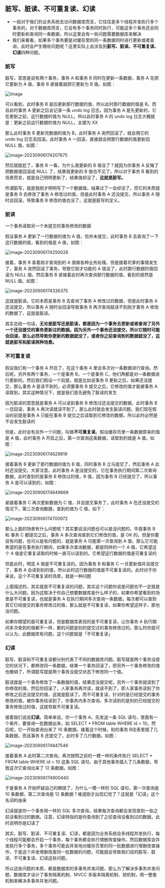 

## 脏写、脏读、不可重复读、幻读

- 一般对于我们的业务系统去访问数据库而言，它往往是多个线程并发执行多个事务的，对于数据库而言，它会有多个事务同时执行，可能这多个事务还会同时更新和查询同一条数据，所以这里会有一些问题需要数据库来解决
- 我们来看看，如果多个事务要是对缓存里的同一条数据同时进行更新或者查询，此时会产生哪些问题呢？这里实际上会涉及到**脏写、脏读、不可重复读、幻读**四种问题。



### 脏写

脏写，意思是说有两个事务，事务 A 和事务 B 同时在更新一条数据，事务 A 先把它更新为 A 值，事务 B 紧接着就把它更新为 B 值。如图：

![Image](https://zcw-typora.oss-cn-nanjing.aliyuncs.com/Image.jpg)

可以看到，此时事务 B 是后更新那行数据的值，所以此时那行数据的值是 B。而且此时事务 A 更新之后会记录一条 undo log 日志。因为事务 A 是先更新的，它在更新之前，这行数据的值为 NULL。所以此时事务 A 的 undo log 日志大概就是：更新之前这行数据的值为 NULL，主键为 XX

那么此时事务 B 更新完数据的值为 B，此时事务 A 突然回滚了，就会用它的 undo log 日志去回滚。此时事务 A 一回滚，直接就会把那行数据的值更新回 NULL 值。如图：

![image-20230906174207675](https://zcw-typora.oss-cn-nanjing.aliyuncs.com/image-20230906174207675.png)

然后就尴尬了，事务 B 一看，为什么我更新的 B 值没了？就因为你事务 A 反悔了把数据值回滚成 NULL 了，结果我更新的 B 值也不见了。所以对于事务 B 看到的场景而言，就是自己明明更新了，结果值却没了，**这就是脏写。**

所谓脏写，就是我刚才明明写了一个数据值，结果过了一会却没了。而它的本质就是事务 B 去修改了事务 A 修改过的值，但是此时事务 A 还没提交，所以事务 A 随时会回滚，导致事务 B 修改的值也没了，这就是脏写的定义。



### 脏读

一个事务读取另一个未提交的事务修改的数据

假设事务 A 更新了一行数据的值为 A 值，但并未提交，此时事务 B 去查询了一下这行数据的值，看到的值是 A 值，如图：

![image-20230906174250028](https://zcw-typora.oss-cn-nanjing.aliyuncs.com/image-20230906174250028.png)

接着，事务 B 拿着刚才查询到的 A 值做各种业务处理。但是接着坑爹的事情发生了，事务 A 突然回滚了事务，导致它刚才功能的 A 值没了，此时那行数据的值回滚为 NULL 值。然后事务 B 紧接着此时再次查询那行数据的值，看到的居然是 NULL 值。如图：

![image-20230906174336375](https://zcw-typora.oss-cn-nanjing.aliyuncs.com/image-20230906174336375.png)

这就是脏读。它的本质是事务 B 去查询了事务 A 修改过的数据，但是此时事务 A 还没提交，所以事务 A 随时会回滚导致事务 B 再次查询就读不到刚才事务 A 修改的数据了，这就是脏读。

其实总结一句话，**无论是脏写还是脏读，都是因为一个事务去更新或者查询了另外一个还没提交的事务更新过的数据。因为另外一个事务还没提交，所以它随时可能会回滚，那么必然导致你更新的数据就没了，或者你之前查询到的数据就没了，这就是脏写和脏读两种场景。**



### 不可重复读

假设我们有一个事务 A 开启了，在这个事务 A 里会多次对一条数据进行查询。然后呢，另外有两个事务，一个是事务 B，一个是事务 C，他们两都是对一条数据进行更新的。然后我们假设一个前提，就是比如说事务 B 更新之后，如果还没提交，那么事务 A 是读不到的，必须要事务 B 提交之后，它修改的值才能被事务 A 读取到，其实这种情况下，就是我们首先避免了脏读的发生

因为脏读的意思就是事务 A 可以读到事务 B 修改过还没提交的数据，此时事务 B 一旦回滚，事务 A 再次读就读不到了，那么此时就会发生脏读问题。我们现在假设的前提是事务 A 只能在事务 B 提交之后读取到它修改的数据，所以此时必然是不会发生脏读的

但是，此时会有另外一个问题，叫做**不可重复读**。假设缓存页里一条数据原来的值是 A 值，此时事务 A 开启之后，第一次查询这条数据，读取到的就是 A 值。如图：

![image-20230906174629919](https://zcw-typora.oss-cn-nanjing.aliyuncs.com/image-20230906174629919.png)

接着事务 B 更新了那行数据的值为 B 值，同时事务 B 立马提交了，然后事务 A 此时还没提交。大家注意，此时事务 A 是没提交的，它在事务执行期间第二次查询数据，此时查到的是事务 B 修改过的值，B 值，因为事务 B 已经提交了，所以事务 A 是可以读到的，如图：

![image-20230906174649669](https://zcw-typora.oss-cn-nanjing.aliyuncs.com/image-20230906174649669.png)

紧接着事务 C 再次更新数据为 C 值，并且提交事务了，此时事务 A 在还没提交的情况下，第三次查询数据，查到的值为 C 值，如下：

![image-20230906174700972](https://zcw-typora.oss-cn-nanjing.aliyuncs.com/image-20230906174700972.png)

那么上面的场景有什么问题呢？其实要说没问题也可以是没问题的，毕竟事务 B 和 事务 C 都提交之后，事务 A 多次查询查到它们修改的值，是 OK 的。但是你要说有问题，也可以是有问题的，就是事务 A 可能第一次查询到 A 值，那么它可能希望的是在事务执行期间，如果多次查询数据，都是同样的一个 A 值，它希望这个 A 值是它重复读取的时候一直可以读到的。它希望这行数据的值是可重复读的

但是此时，明显 A 值是不可重复读的。因为事务 B 和事务 C 一旦更新值并且提交了，事务 A 会读到别的值，所以此时这行数据的值是不可重复读的。此时对于你来说，这个不可重复读的场景，就是一种问题

上面描述的，其实就是不可重复读的问题，其实这个问题你说是问题也不一定就是什么大问题。因为这取决于你自己想要数据库是什么样子的，如果你希望看到的场景是不可重复读，也就是事务 A 在执行期间多次查询一条数据，每次都可以查到其它已经提交的事务修改过的值，那么就是不可重复读，如果你希望这样子，那也没问题。

如果你期望的是可重复读，但是数据库表现的是不可重复读，让你事务 A 执行期间多次查到的值都不一样，都的问题是别的提交过的事务修改过的，那么时你就可以认为，此数据库有问题，这个问题就是「不可重复读」



### 幻读

脏写、脏读和不可重复读都分别代表了不同的数据库问题。脏写就是两个事务没提交的状况下，都修改同一条数据，结果一个事务回滚了，把另外一个事务修改的值也撤销了，所谓脏写就是两个事务没提交状态下修改同一个值。

脏读就是一个事务修改了一条数据的值，结果还没提交呢，另外一个事务就读到了你修改的值，然后你回滚了，人家事务再次读，就读不到了，即人家事务读到了你修改之后还没提交的值，这就是脏读了。而不可重复读，针对的是已经提交的事务修改的值，被你事务给读到了，你事务内多次查询，多次读到的是别的已经提交的事务修改过的值，这就导致不可重复读。

接着我们说说**幻读**。简单来说，你一个事务 A，先发送一条 SQL 语句，里面有一个条件，要查询一批数据出来，如 SELECT * FROM table WHERE id > 10。然后呢，它一开始查询出来了 10 条数据。接着这个时候，别的事务 B往表里插了几条数据，而且事务 B 还提交了，此时多了几行数据。如图：

![image-20230906174847546](https://zcw-typora.oss-cn-nanjing.aliyuncs.com/image-20230906174847546.png)

接着事务 A 此时第二次查询，再次按照之前的一模一样的条件执行 SELECT * FROM table WHERE id > 10 这条 SQL 语句，由于其他事务插入了几条数据，导致这次它查询出来了 12 条数据。如图：

![image-20230906174900440](https://zcw-typora.oss-cn-nanjing.aliyuncs.com/image-20230906174900440.png)

于是事务 A 开始怀疑自己的眼镜了，为什么一模一样的 SQL 语句，第一次查询是 10 条数据，第二次查询是 12 条数据？难道刚才出现幻觉了？这就是「幻读」这个名词的由来

幻读就是你一个事务用一样的 SQL 多次查询，结果每次查询都会发现查到一些之前没看到过的数据。注意，幻读特指的是你查询到了之前查询没看到过的数据。此时说明你是幻读了

其实，脏写、脏读、不可重复读、幻读，都是因为业务系统会多线程并发执行，每个线程可能都会开启一个事务，每个事务都会执行增删改查操作。然后数据库会并发执行多个事务，多个事务可能会并发地对缓存页里的同一批数据进行增删改查操作，于是这个并发增删改查同一批数据的问题，可能就会导致我们说的脏写、脏读、不可重复读、幻读这些问题。

所以这些问题的本质，都是数据库的多事务并发问题，那么为了解决多事务并发问题，数据库才设计了事务隔离机制、MVCC 多版本隔离机制、锁机制，用一整套机制来解决多事务并发问题。

















